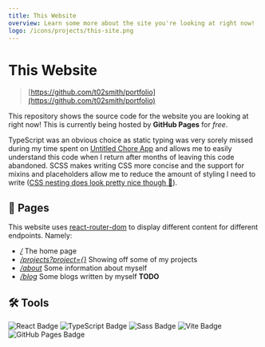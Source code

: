 ```yaml
---
title: This Website
overview: Learn some more about the site you're looking at right now!
logo: /icons/projects/this-site.png
---
```


# This Website

> [https://github.com/t02smith/portfolio](https://github.com/t02smith/portfolio)

This repository shows the source code for the website you are looking at right now! This is currently being hosted by **GitHub Pages** for _free_.

TypeScript was an obvious choice as static typing was very sorely missed during my time spent on [Untitled Chore App](/projects?Untitled+Chore+App) and allows me to easily understand this code when I return after months of leaving this code abandoned. SCSS makes writing CSS more concise and the support for mixins and placeholders allow me to reduce the amount of styling I need to write ([CSS nesting does look pretty nice though 👀](https://developer.chrome.com/articles/css-nesting/)).

## 📖 Pages

This website uses [react-router-dom](https://reactrouter.com/en/main) to display different content for different endpoints. Namely:

- _[/](/)_ The home page
- _[/projects?project={}](/#/projects)_ Showing off some of my projects
- _[/about](/#/about)_ Some information about myself
- _[/blog](/#/blog)_ Some blogs written by myself **TODO**

## 🛠️ Tools

![React Badge](https://img.shields.io/badge/React-61DAFB?logo=react&logoColor=000&style=for-the-badge)
![TypeScript Badge](https://img.shields.io/badge/TypeScript-3178C6?logo=typescript&logoColor=fff&style=for-the-badge)
![Sass Badge](https://img.shields.io/badge/Sass-C69?logo=sass&logoColor=fff&style=for-the-badge)
![Vite Badge](https://img.shields.io/badge/Vite-646CFF?logo=vite&logoColor=fff&style=for-the-badge)
![GitHub Pages Badge](https://img.shields.io/badge/GitHub%20Pages-222?logo=githubpages&logoColor=fff&style=for-the-badge)
